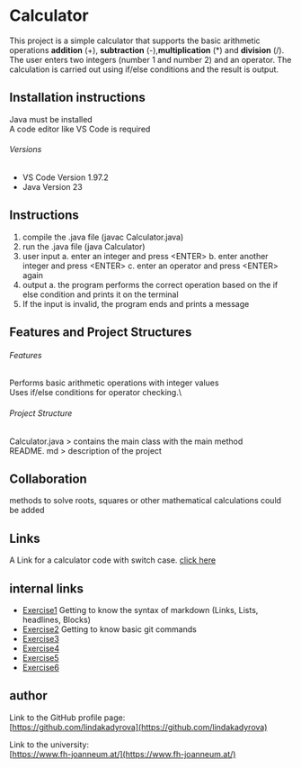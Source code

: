 # Calculator

This project is a simple calculator that supports the basic arithmetic operations **addition** (+), **subtraction** (-),**multiplication** (*) and **division** (/).
The user enters two integers (number 1 and number 2) and an operator.
The calculation is carried out using if/else conditions and the result is output.

## Installation instructions
Java must be installed\
A code editor like VS Code is required

###### Versions
* VS Code Version 1.97.2
* Java Version 23

## Instructions
1. compile the .java file (javac Calculator.java)
2. run the .java file (java Calculator)
3. user input
    a. enter an integer and press \<ENTER\>
    b. enter another integer and press \<ENTER\>
    c. enter an operator and press \<ENTER\> again
4. output
    a. the program performs the correct operation based on the if else condition and prints it on the terminal
5. If the input is invalid, the program ends and prints a message

## Features and Project Structures
######  Features
Performs basic arithmetic operations with integer values\
Uses if/else conditions for operator checking.\

######  Project Structure
Calculator.java > contains the main class with the main method\
README. md > description of the project

## Collaboration
methods to solve roots, squares or other mathematical calculations could be added

## Links
A Link for a calculator code with switch case. [click here](https://www.programiz.com/java-programming/examples/calculator-switch-case)

## internal links
* [Exercise1](exercise1.md) Getting to know the syntax of markdown (Links, Lists, headlines, Blocks)
* [Exercise2](exercise2.md) Getting to know basic git commands
* [Exercise3](exercise3.md)
* [Exercise4](exercise4.md)
* [Exercise5](exercise5.md)
* [Exercise6](exercise6.md)

## author 

Link to the GitHub profile page:\
[https://github.com/lindakadyrova](https://github.com/lindakadyrova)

Link to the university:\
[https://www.fh-joanneum.at/](https://www.fh-joanneum.at/)